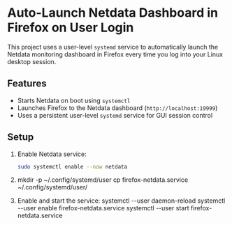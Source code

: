 # Auto-Launch Netdata Dashboard in Firefox on User Login

This project uses a user-level `systemd` service to automatically launch the Netdata monitoring dashboard in Firefox every time you log into your Linux desktop session.

## Features
- Starts Netdata on boot using `systemctl`
- Launches Firefox to the Netdata dashboard (`http://localhost:19999`)
- Uses a persistent user-level `systemd` service for GUI session control

## Setup

1. Enable Netdata service:
   ```bash
   sudo systemctl enable --now netdata

2. mkdir -p ~/.config/systemd/user
cp firefox-netdata.service ~/.config/systemd/user/

3. Enable and start the service:
systemctl --user daemon-reload
systemctl --user enable firefox-netdata.service
systemctl --user start firefox-netdata.service
